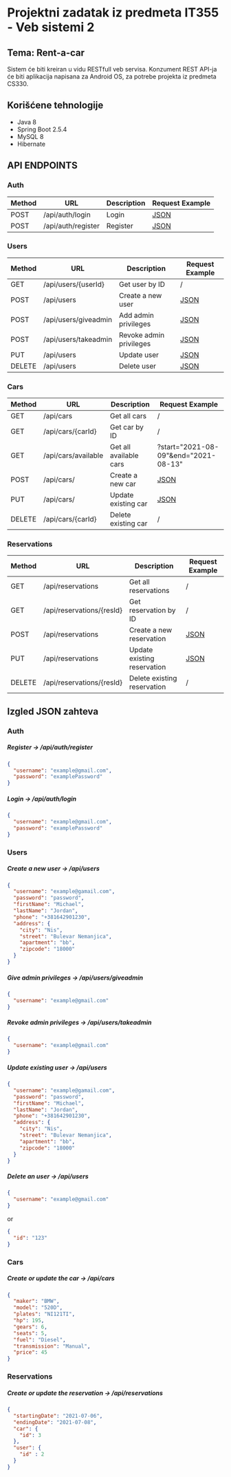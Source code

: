 # Projektni zadatak iz predmeta IT355 - Veb sistemi 2

## Tema: **Rent-a-car**

Sistem će biti kreiran u vidu RESTfull veb servisa. Konzument REST API-ja će biti aplikacija napisana za Android OS, za
potrebe projekta iz predmeta CS330.

## Korišćene tehnologije

* Java 8
* Spring Boot 2.5.4
* MySQL 8
* Hibernate

## API ENDPOINTS

### Auth

| Method | URL | Description | Request Example |
| -------|-----|------------ | ----------------|
| POST | /api/auth/login | Login | [JSON](#login) |
| POST | /api/auth/register | Register | [JSON](#register) |

### Users

| Method | URL | Description | Request Example |
| -------|-----|------------ |-----------------|
| GET | /api/users/{userId} | Get user by ID| / |
| POST | /api/users | Create a new user | [JSON](#addUser) |
| POST | /api/users/giveadmin | Add admin privileges | [JSON](#giveAdmin)|
| POST | /api/users/takeadmin | Revoke admin privileges | [JSON](#takeAdmin)|
| PUT | /api/users | Update user | [JSON](#updateUser) |
| DELETE | /api/users | Delete user | [JSON](#deleteUser)|

### Cars

| Method | URL | Description | Request Example |
| -------|-----|------------ |-----------------|
| GET | /api/cars | Get all cars| / |
| GET | /api/cars/{carId} | Get car by ID| / |
| GET | /api/cars/available| Get all available cars| ?start="2021-08-09"&end="2021-08-13" |
| POST | /api/cars/ | Create a new car| [JSON](#carRequest) |
| PUT | /api/cars/| Update existing car| [JSON](#carRequest)|
| DELETE | /api/cars/{carId} | Delete existing car| / |

### Reservations

| Method | URL | Description | Request Example |
| -------|-----|------------ |-----------------|
| GET | /api/reservations | Get all reservations| / |
| GET | /api/reservations/{resId} | Get reservation by ID| / |
| POST | /api/reservations | Create a new reservation| [JSON](#resRequest) |
| PUT | /api/reservations| Update existing reservation| [JSON](#resRequest)|
| DELETE | /api/reservations/{resId} | Delete existing reservation| / |

## Izgled JSON zahteva

### Auth

##### <a id="register">Register -> /api/auth/register</a>

```json
{
  "username": "example@gmail.com",
  "password": "examplePassword"
}
```

##### <a id="login">Login -> /api/auth/login</a>

```json
{
  "username": "example@gmail.com",
  "password": "examplePassword"
}
```

### Users

##### <a id="addUser">Create a new user -> /api/users</a>

```json
{
  "username": "example@gamail.com",
  "password": "password",
  "firstName": "Michael",
  "lastName": "Jordan",
  "phone": "+381642901230",
  "address": {
    "city": "Nis",
    "street": "Bulevar Nemanjica",
    "apartment": "bb",
    "zipcode": "18000"
  }
}
```

##### <a id="giveAdmin">Give admin privileges -> /api/users/giveadmin</a>

```json
{
  "username": "example@gmail.com"
}
```

##### <a id="takeAdmin">Revoke admin privileges -> /api/users/takeadmin</a>

```json
{
  "username": "example@gmail.com"
}
```

##### <a id="updateUser">Update existing user -> /api/users</a>

```json
{
  "username": "example@gamail.com",
  "password": "password",
  "firstName": "Michael",
  "lastName": "Jordan",
  "phone": "+381642901230",
  "address": {
    "city": "Nis",
    "street": "Bulevar Nemanjica",
    "apartment": "bb",
    "zipcode": "18000"
  }
}
```

##### <a id="deleteUser">Delete an user -> /api/users</a>

```json
{
  "username": "example@gmail.com"
}
```

or

```json
{
  "id": "123"
}
```

### Cars

##### <a id="carRequest">Create or update the car -> /api/cars</a>

```json
{
  "maker": "BMW",
  "model": "520D",
  "plates": "NI121TI",
  "hp": 195,
  "gears": 6,
  "seats": 5,
  "fuel": "Diesel",
  "transmission": "Manual",
  "price": 45
}
```

### Reservations

##### <a id="#resRequest">Create or update the reservation -> /api/reservations</a>

```json
{
  "startingDate": "2021-07-06",
  "endingDate": "2021-07-08",
  "car": {
    "id": 3
  },
  "user": {
    "id" : 2
  }
}
```